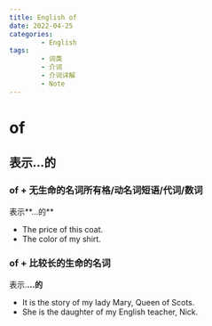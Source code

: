 ```yaml
---
title: English of
date: 2022-04-25
categories:
        - English
tags:
        - 词类
        - 介词
        - 介词详解
        - Note
---
```


# of

## 表示...的

### of + 无生命的名词所有格/动名词短语/代词/数词

表示**...的**

- The price of this coat.
- The color of my shirt.

### of + 比较长的生命的名词

表示.**...的**

- It is the story of my lady Mary, Queen of Scots.
- She is the daughter of my English teacher, Nick.
